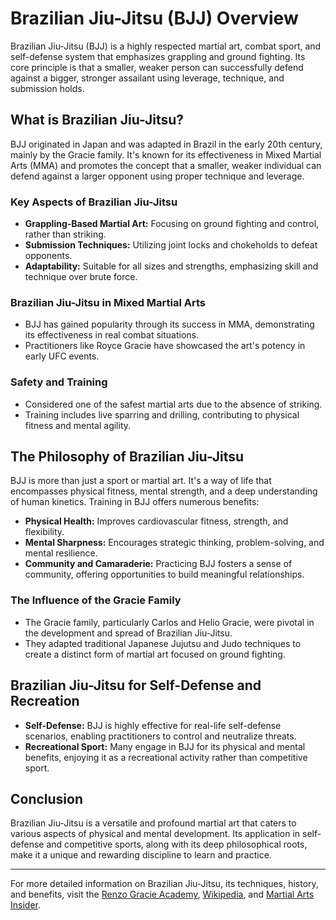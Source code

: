 # Brazilian Jiu-Jitsu (BJJ) Overview

Brazilian Jiu-Jitsu (BJJ) is a highly respected martial art, combat sport, and self-defense system that emphasizes grappling and ground fighting. Its core principle is that a smaller, weaker person can successfully defend against a bigger, stronger assailant using leverage, technique, and submission holds.

## What is Brazilian Jiu-Jitsu?

BJJ originated in Japan and was adapted in Brazil in the early 20th century, mainly by the Gracie family. It's known for its effectiveness in Mixed Martial Arts (MMA) and promotes the concept that a smaller, weaker individual can defend against a larger opponent using proper technique and leverage.

### Key Aspects of Brazilian Jiu-Jitsu

- **Grappling-Based Martial Art:** Focusing on ground fighting and control, rather than striking.
- **Submission Techniques:** Utilizing joint locks and chokeholds to defeat opponents.
- **Adaptability:** Suitable for all sizes and strengths, emphasizing skill and technique over brute force.

### Brazilian Jiu-Jitsu in Mixed Martial Arts

- BJJ has gained popularity through its success in MMA, demonstrating its effectiveness in real combat situations.
- Practitioners like Royce Gracie have showcased the art's potency in early UFC events.

### Safety and Training

- Considered one of the safest martial arts due to the absence of striking.
- Training includes live sparring and drilling, contributing to physical fitness and mental agility.

## The Philosophy of Brazilian Jiu-Jitsu

BJJ is more than just a sport or martial art. It's a way of life that encompasses physical fitness, mental strength, and a deep understanding of human kinetics. Training in BJJ offers numerous benefits:

- **Physical Health:** Improves cardiovascular fitness, strength, and flexibility.
- **Mental Sharpness:** Encourages strategic thinking, problem-solving, and mental resilience.
- **Community and Camaraderie:** Practicing BJJ fosters a sense of community, offering opportunities to build meaningful relationships.

### The Influence of the Gracie Family

- The Gracie family, particularly Carlos and Helio Gracie, were pivotal in the development and spread of Brazilian Jiu-Jitsu.
- They adapted traditional Japanese Jujutsu and Judo techniques to create a distinct form of martial art focused on ground fighting.

## Brazilian Jiu-Jitsu for Self-Defense and Recreation

- **Self-Defense:** BJJ is highly effective for real-life self-defense scenarios, enabling practitioners to control and neutralize threats.
- **Recreational Sport:** Many engage in BJJ for its physical and mental benefits, enjoying it as a recreational activity rather than competitive sport.

## Conclusion

Brazilian Jiu-Jitsu is a versatile and profound martial art that caters to various aspects of physical and mental development. Its application in self-defense and competitive sports, along with its deep philosophical roots, make it a unique and rewarding discipline to learn and practice.

---

For more detailed information on Brazilian Jiu-Jitsu, its techniques, history, and benefits, visit the [Renzo Gracie Academy](https://renzogracieacademy.com/about/what-is-brazilian-jiu-jitsu-bjj/), [Wikipedia](https://en.wikipedia.org/wiki/Brazilian_jiu-jitsu), and [Martial Arts Insider](https://martialartsinsider.com/blogs/bjj/what-is-brazilian-jiu-jitsu).


